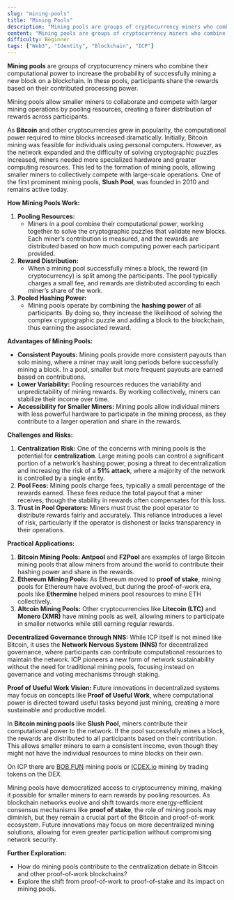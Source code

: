 ```yaml
---
slug: "mining-pools"
title: "Mining Pools"
description: "Mining pools are groups of cryptocurrency miners who combine their computational power to increase the probability of successfully mining a new block on a blockchain. In these pools, participants share the rewards based on their contributed processing power."
content: "Mining pools are groups of cryptocurrency miners who combine their computational power to increase the probability of successfully mining a new block on a blockchain. In these pools, participants share the rewards based on their contributed processing power. Mining pools allow smaller miners to collaborate and compete with larger mining operations by pooling resources, creating a fairer distribution of rewards across participants."
difficulty: Beginner
tags: ["Web3", "Identity", "Blockchain", "ICP"]
---
```



**Mining pools** are groups of cryptocurrency miners who combine their computational power to increase the probability of successfully mining a new block on a blockchain. In these pools, participants share the rewards based on their contributed processing power.

Mining pools allow smaller miners to collaborate and compete with larger mining operations by pooling resources, creating a fairer distribution of rewards across participants.

As **Bitcoin** and other cryptocurrencies grew in popularity, the computational power required to mine blocks increased dramatically. Initially, Bitcoin mining was feasible for individuals using personal computers. However, as the network expanded and the difficulty of solving cryptographic puzzles increased, miners needed more specialized hardware and greater computing resources. This led to the formation of mining pools, allowing smaller miners to collectively compete with large-scale operations. One of the first prominent mining pools, **Slush Pool**, was founded in 2010 and remains active today.

**How Mining Pools Work:**

1. **Pooling Resources:**
    - Miners in a pool combine their computational power, working together to solve the cryptographic puzzles that validate new blocks. Each miner’s contribution is measured, and the rewards are distributed based on how much computing power each participant provided.
2. **Reward Distribution:**
    - When a mining pool successfully mines a block, the reward (in cryptocurrency) is split among the participants. The pool typically charges a small fee, and rewards are distributed according to each miner’s share of the work.
3. **Pooled Hashing Power:**
    - Mining pools operate by combining the **hashing power** of all participants. By doing so, they increase the likelihood of solving the complex cryptographic puzzle and adding a block to the blockchain, thus earning the associated reward.

**Advantages of Mining Pools:**

- **Consistent Payouts:** Mining pools provide more consistent payouts than solo mining, where a miner may wait long periods before successfully mining a block. In a pool, smaller but more frequent payouts are earned based on contributions.
- **Lower Variability:** Pooling resources reduces the variability and unpredictability of mining rewards. By working collectively, miners can stabilize their income over time.
- **Accessibility for Smaller Miners:** Mining pools allow individual miners with less powerful hardware to participate in the mining process, as they contribute to a larger operation and share in the rewards.

**Challenges and Risks:**

1. **Centralization Risk:** One of the concerns with mining pools is the potential for **centralization**. Large mining pools can control a significant portion of a network’s hashing power, posing a threat to decentralization and increasing the risk of a **51% attack**, where a majority of the network is controlled by a single entity.
2. **Pool Fees:** Mining pools charge fees, typically a small percentage of the rewards earned. These fees reduce the total payout that a miner receives, though the stability in rewards often compensates for this loss.
3. **Trust in Pool Operators:** Miners must trust the pool operator to distribute rewards fairly and accurately. This reliance introduces a level of risk, particularly if the operator is dishonest or lacks transparency in their operations.

**Practical Applications:**

1. **Bitcoin Mining Pools: Antpool** and **F2Pool** are examples of large Bitcoin mining pools that allow miners from around the world to contribute their hashing power and share in the rewards.
2. **Ethereum Mining Pools:** As Ethereum moved to **proof of stake**, mining pools for Ethereum have evolved, but during the proof-of-work era, pools like **Ethermine** helped miners pool resources to mine ETH collectively.
3. **Altcoin Mining Pools:** Other cryptocurrencies like **Litecoin (LTC)** and **Monero (XMR)** have mining pools as well, allowing miners to participate in smaller networks while still earning regular rewards.

**Decentralized Governance through NNS:** While ICP itself is not mined like Bitcoin, it uses the **Network Nervous System (NNS)** for decentralized governance, where participants can contribute computational resources to maintain the network. ICP pioneers a new form of network sustainability without the need for traditional mining pools, focusing instead on governance and voting mechanisms through staking.

**Proof of Useful Work Vision:** Future innovations in decentralized systems may focus on concepts like **Proof of Useful Work**, where computational power is directed toward useful tasks beyond just mining, creating a more sustainable and productive model.

In **Bitcoin mining pools** like **Slush Pool**, miners contribute their computational power to the network. If the pool successfully mines a block, the rewards are distributed to all participants based on their contribution. This allows smaller miners to earn a consistent income, even though they might not have the individual resources to mine blocks on their own.

On ICP there are [BOB.FUN](http://BOB.FUN) mining pools or [ICDEX.io](http://ICDEX.io) mining by trading tokens on the DEX.

Mining pools have democratized access to cryptocurrency mining, making it possible for smaller miners to earn rewards by pooling resources. As blockchain networks evolve and shift towards more energy-efficient consensus mechanisms like **proof of stake**, the role of mining pools may diminish, but they remain a crucial part of the Bitcoin and proof-of-work ecosystem. Future innovations may focus on more decentralized mining solutions, allowing for even greater participation without compromising network security.

**Further Exploration:**

- How do mining pools contribute to the centralization debate in Bitcoin and other proof-of-work blockchains?
- Explore the shift from proof-of-work to proof-of-stake and its impact on mining pools.
